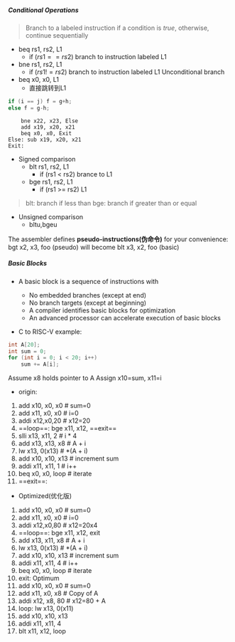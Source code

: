 
##### Conditional Operations
>Branch to a labeled instruction if a condition is _true_, otherwise, continue sequentially
- beq rs1, rs2, L1
	- if ($rs1==rs2$) branch to instruction labeled L1
- bne rs1, rs2, L1
	- if ($rs1 !=rs2$) branch to instruction labeled L1
Unconditional branch
- beq x0, x0, L1
	- 直接跳转到L1
```c
if (i == j) f = g+h;
else f = g-h;
```

```risc-v
	bne x22, x23, Else
	add x19, x20, x21
	beq x0, x0, Exit
Else: sub x19, x20, x21
Exit:
```

- Signed comparison
	- blt rs1, rs2, L1
		- if (rs1 < rs2) brance to L1
	- bge rs1, rs2, L1
		- if (rs1 >= rs2) L1
> blt: branch if less than
> bge: branch if greater than or equal
- Unsigned comparison
	- bltu,bgeu

The assembler defines __pseudo-instructions(伪命令)__ for your convenience:
bgt x2, x3, foo (pseudo)    will become
blt x3, x2, foo (basic)

##### Basic Blocks
- A basic block is a sequence of instructions with
	- No embedded branches (except at end)
	- No branch targets (except at beginning)
	- A compiler identifies basic blocks for optimization
	- An advanced processor can accelerate execution of basic blocks

- C to RISC-V example:
```C
int A[20];
int sum = 0;
for (int i = 0; i < 20; i++)
	sum += A[i];
```
Assume x8 holds pointer to A
Assign x10=sum, x11=i
- origin:
1.	add x10, x0, x0 # sum=0
2.	add x11, x0, x0 # i=0
3.	addi x12,x0,20 # x12=20
4. ==loop==:
	bge x11, x12, ==exit==
5. slli x13, x11, 2 # i * 4
6. add x13, x13, x8 # A + i
7. lw x13, 0(x13) # *(A + i)
8. add x10, x10, x13 # increment sum
9. addi x11, x11, 1 # i++
10. beq x0, x0, loop # iterate
11. ==exit==:

- Optimized(优化版)
1. add x10, x0, x0 # sum=0
2. add x11, x0, x0 # i=0
3. addi x12,x0,80 # x12=20x4
4. ==loop==:
	bge x11, x12, exit
5. add x13, x11, x8 # A + i
6. lw x13, 0(x13) # *(A + i)
7. add x10, x10, x13 # increment sum
8. addi x11, x11, 4 # i++
9. beq x0, x0, loop # iterate
10. exit:
Optimum
1. add x10, x0, x0 # sum=0
2. add x11, x0, x8 # Copy of A
3. addi x12, x8, 80 # x12=80 + A
4. loop:
	 lw x13, 0(x11)
5. add x10, x10, x13
6. addi x11, x11, 4
7. blt x11, x12, loop